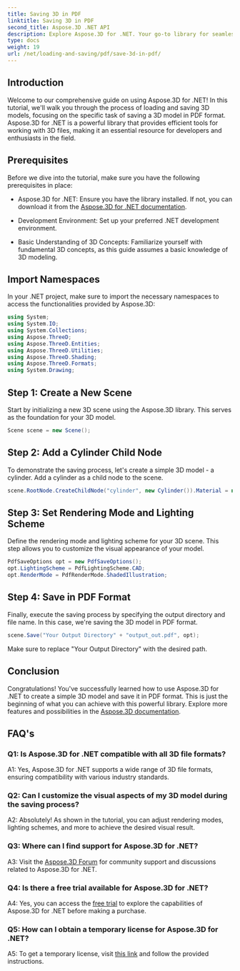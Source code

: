 ```yaml
---
title: Saving 3D in PDF
linktitle: Saving 3D in PDF
second_title: Aspose.3D .NET API
description: Explore Aspose.3D for .NET. Your go-to library for seamless 3D modeling and rendering. Effortlessly save 3D models in PDF.
type: docs
weight: 19
url: /net/loading-and-saving/pdf/save-3d-in-pdf/
---
```

## Introduction

Welcome to our comprehensive guide on using Aspose.3D for .NET! In this tutorial, we'll walk you through the process of loading and saving 3D models, focusing on the specific task of saving a 3D model in PDF format. Aspose.3D for .NET is a powerful library that provides efficient tools for working with 3D files, making it an essential resource for developers and enthusiasts in the field.

## Prerequisites

Before we dive into the tutorial, make sure you have the following prerequisites in place:

- Aspose.3D for .NET: Ensure you have the library installed. If not, you can download it from the [Aspose.3D for .NET documentation](https://reference.aspose.com/3d/net/).

- Development Environment: Set up your preferred .NET development environment.

- Basic Understanding of 3D Concepts: Familiarize yourself with fundamental 3D concepts, as this guide assumes a basic knowledge of 3D modeling.

## Import Namespaces

In your .NET project, make sure to import the necessary namespaces to access the functionalities provided by Aspose.3D:

```csharp
using System;
using System.IO;
using System.Collections;
using Aspose.ThreeD;
using Aspose.ThreeD.Entities;
using Aspose.ThreeD.Utilities;
using Aspose.ThreeD.Shading;
using Aspose.ThreeD.Formats;
using System.Drawing;
```

## Step 1: Create a New Scene

Start by initializing a new 3D scene using the Aspose.3D library. This serves as the foundation for your 3D model.

```csharp
Scene scene = new Scene();
```

## Step 2: Add a Cylinder Child Node

To demonstrate the saving process, let's create a simple 3D model - a cylinder. Add a cylinder as a child node to the scene.

```csharp
scene.RootNode.CreateChildNode("cylinder", new Cylinder()).Material = new PhongMaterial() { DiffuseColor = new Vector3(Color.DarkCyan) };
```

## Step 3: Set Rendering Mode and Lighting Scheme

Define the rendering mode and lighting scheme for your 3D scene. This step allows you to customize the visual appearance of your model.

```csharp
PdfSaveOptions opt = new PdfSaveOptions();
opt.LightingScheme = PdfLightingScheme.CAD;
opt.RenderMode = PdfRenderMode.ShadedIllustration;
```

## Step 4: Save in PDF Format

Finally, execute the saving process by specifying the output directory and file name. In this case, we're saving the 3D model in PDF format.

```csharp
scene.Save("Your Output Directory" + "output_out.pdf", opt);
```

Make sure to replace "Your Output Directory" with the desired path.

## Conclusion

Congratulations! You've successfully learned how to use Aspose.3D for .NET to create a simple 3D model and save it in PDF format. This is just the beginning of what you can achieve with this powerful library. Explore more features and possibilities in the [Aspose.3D documentation](https://reference.aspose.com/3d/net/).

## FAQ's

### Q1: Is Aspose.3D for .NET compatible with all 3D file formats?

A1: Yes, Aspose.3D for .NET supports a wide range of 3D file formats, ensuring compatibility with various industry standards.

### Q2: Can I customize the visual aspects of my 3D model during the saving process?

A2: Absolutely! As shown in the tutorial, you can adjust rendering modes, lighting schemes, and more to achieve the desired visual result.

### Q3: Where can I find support for Aspose.3D for .NET?

A3: Visit the [Aspose.3D Forum](https://forum.aspose.com/c/3d/18) for community support and discussions related to Aspose.3D for .NET.

### Q4: Is there a free trial available for Aspose.3D for .NET?

A4: Yes, you can access the [free trial](https://releases.aspose.com/) to explore the capabilities of Aspose.3D for .NET before making a purchase.

### Q5: How can I obtain a temporary license for Aspose.3D for .NET?

A5: To get a temporary license, visit [this link](https://purchase.aspose.com/temporary-license/) and follow the provided instructions.
